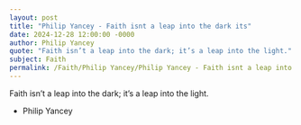 ```yaml
---
layout: post
title: "Philip Yancey - Faith isnt a leap into the dark its"
date: 2024-12-28 12:00:00 -0000
author: Philip Yancey
quote: "Faith isn’t a leap into the dark; it’s a leap into the light."
subject: Faith
permalink: /Faith/Philip Yancey/Philip Yancey - Faith isnt a leap into the dark its
---
```


Faith isn’t a leap into the dark; it’s a leap into the light.

- Philip Yancey
